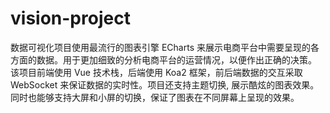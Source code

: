 # vision-project

数据可视化项目使用最流行的图表引擎 ECharts 来展示电商平台中需要呈现的各方面的数据。用于更加细致的分析电商平台的运营情况，以便作出正确的决策。
该项目前端使用 Vue 技术栈，后端使用 Koa2 框架，前后端数据的交互采取 WebSocket 来保证数据的实时性。项目还支持主题切换, 展示酷炫的图表效果。同时也能够支持大屏和小屏的切换，保证了图表在不同屏幕上呈现的效果。
